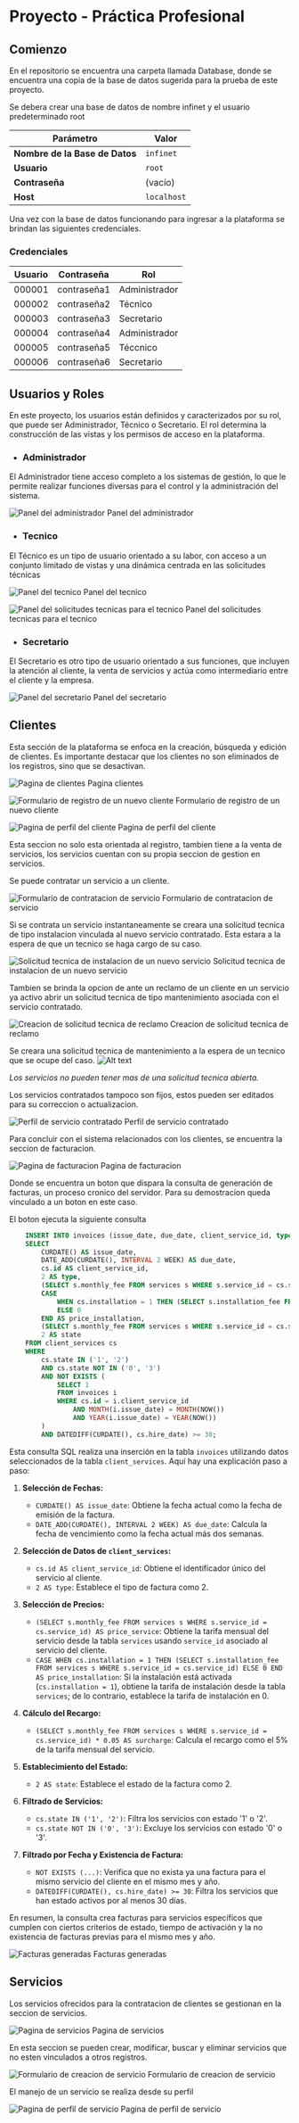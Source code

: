 # Proyecto - Práctica Profesional

## Comienzo

En el repositorio se encuentra una carpeta llamada Database, donde se encuentra una copia de la base de datos sugerida para la prueba de este proyecto.

Se debera crear una base de datos de nombre infinet y el usuario predeterminado root

| Parámetro                      | Valor       |
| ------------------------------ | ----------- |
| **Nombre de la Base de Datos** | `infinet`   |
| **Usuario**                    | `root`      |
| **Contraseña**                 | (vacío)     |
| **Host**                       | `localhost` |

Una vez con la base de datos funcionando para ingresar a la plataforma se brindan las siguientes credenciales.

### Credenciales

| Usuario | Contraseña  | Rol           |
| ------- | ----------- | ------------- |
| 000001  | contraseña1 | Administrador |
| 000002  | contraseña2 | Técnico       |
| 000003  | contraseña3 | Secretario    |
| 000004  | contraseña4 | Administrador |
| 000005  | contraseña5 | Téccnico      |
| 000006  | contraseña6 | Secretario    |

## Usuarios y Roles

En este proyecto, los usuarios están definidos y caracterizados por su rol, que puede ser Administrador, Técnico o Secretario. El rol determina la construcción de las vistas y los permisos de acceso en la plataforma.

- ### Administrador

El Administrador tiene acceso completo a los sistemas de gestión, lo que le permite realizar funciones diversas para el control y la administración del sistema.

![Panel del administrador](image.png)
Panel del administrador

- ### Tecnico

El Técnico es un tipo de usuario orientado a su labor, con acceso a un conjunto limitado de vistas y una dinámica centrada en las solicitudes técnicas

![Panel del tecnico](image-2.png)
Panel del tecnico

![Panel del solicitudes tecnicas para el tecnico](image-3.png)
Panel del solicitudes tecnicas para el tecnico

- ### Secretario

El Secretario es otro tipo de usuario orientado a sus funciones, que incluyen la atención al cliente, la venta de servicios y actúa como intermediario entre el cliente y la empresa.

![Panel del secretario](image-4.png)
Panel del secretario

## Clientes

Esta sección de la plataforma se enfoca en la creación, búsqueda y edición de clientes. Es importante destacar que los clientes no son eliminados de los registros, sino que se desactivan.

![Pagina de clientes](image-5.png)
Pagina clientes

![Formulario de registro de un nuevo cliente](image-6.png)
Formulario de registro de un nuevo cliente

![Pagina de perfil del cliente](image-7.png)
Pagina de perfil del cliente

Esta seccion no solo esta orientada al registro, tambien tiene a la venta de servicios, los servicios cuentan con su propia seccion de gestion en servicios.

Se puede contratar un servicio a un cliente.

![Formulario de contratacion de servicio](image-8.png)
Formulario de contratacion de servicio

Si se contrata un servicio instantaneamente se creara una solicitud tecnica de tipo instalacion vinculada al nuevo servicio contratado. Esta estara a la espera de que un tecnico se haga cargo de su caso.

![Solicitud tecnica de instalacion de un nuevo servicio](image-9.png)
Solicitud tecnica de instalacion de un nuevo servicio

Tambien se brinda la opcion de ante un reclamo de un cliente en un servicio ya activo abrir un solicitud tecnica de tipo mantenimiento asociada con el servicio contratado.

![Creacion de solicitud tecnica de reclamo](image-11.png)
Creacion de solicitud tecnica de reclamo

Se creara una solicitud tecnica de mantenimiento a la espera de un tecnico que se ocupe del caso.
![Alt text](image-12.png)

_Los servicios no pueden tener mas de una solicitud tecnica abierta._

Los servicios contratados tampoco son fijos, estos pueden ser editados para su correccion o actualizacion.

![Perfil de servicio contratado](image-13.png)
Perfil de servicio contratado

Para concluir con el sistema relacionados con los clientes, se encuentra la seccion de facturacion.

![Pagina de facturacion](image-14.png)
Pagina de facturacion

Donde se encuentra un boton que dispara la consulta de generación de facturas, un proceso cronico del servidor. Para su demostracion queda vinculado a un boton en este caso.

El boton ejecuta la siguiente consulta

```sql
    INSERT INTO invoices (issue_date, due_date, client_service_id, type, price_service, price_installation, surcharge, state)
    SELECT
        CURDATE() AS issue_date,
        DATE_ADD(CURDATE(), INTERVAL 2 WEEK) AS due_date,
        cs.id AS client_service_id,
        2 AS type,
        (SELECT s.monthly_fee FROM services s WHERE s.service_id = cs.service_id) AS price_service,
        CASE
            WHEN cs.installation = 1 THEN (SELECT s.installation_fee FROM services s WHERE s.service_id = cs.service_id)
            ELSE 0
        END AS price_installation,
        (SELECT s.monthly_fee FROM services s WHERE s.service_id = cs.service_id) * 0.05 AS surcharge,
        2 AS state
    FROM client_services cs
    WHERE
        cs.state IN ('1', '2')
        AND cs.state NOT IN ('0', '3')
        AND NOT EXISTS (
            SELECT 1
            FROM invoices i
            WHERE cs.id = i.client_service_id
                AND MONTH(i.issue_date) = MONTH(NOW())
                AND YEAR(i.issue_date) = YEAR(NOW())
        )
        AND DATEDIFF(CURDATE(), cs.hire_date) >= 30;
```

Esta consulta SQL realiza una inserción en la tabla `invoices` utilizando datos seleccionados de la tabla `client_services`. Aquí hay una explicación paso a paso:

1. **Selección de Fechas:**

   - `CURDATE() AS issue_date`: Obtiene la fecha actual como la fecha de emisión de la factura.
   - `DATE_ADD(CURDATE(), INTERVAL 2 WEEK) AS due_date`: Calcula la fecha de vencimiento como la fecha actual más dos semanas.

2. **Selección de Datos de `client_services`:**

   - `cs.id AS client_service_id`: Obtiene el identificador único del servicio al cliente.
   - `2 AS type`: Establece el tipo de factura como 2.

3. **Selección de Precios:**

   - `(SELECT s.monthly_fee FROM services s WHERE s.service_id = cs.service_id) AS price_service`: Obtiene la tarifa mensual del servicio desde la tabla `services` usando `service_id` asociado al servicio del cliente.
   - `CASE WHEN cs.installation = 1 THEN (SELECT s.installation_fee FROM services s WHERE s.service_id = cs.service_id) ELSE 0 END AS price_installation`: Si la instalación está activada (`cs.installation = 1`), obtiene la tarifa de instalación desde la tabla `services`; de lo contrario, establece la tarifa de instalación en 0.

4. **Cálculo del Recargo:**

   - `(SELECT s.monthly_fee FROM services s WHERE s.service_id = cs.service_id) * 0.05 AS surcharge`: Calcula el recargo como el 5% de la tarifa mensual del servicio.

5. **Establecimiento del Estado:**

   - `2 AS state`: Establece el estado de la factura como 2.

6. **Filtrado de Servicios:**

   - `cs.state IN ('1', '2')`: Filtra los servicios con estado '1' o '2'.
   - `cs.state NOT IN ('0', '3')`: Excluye los servicios con estado '0' o '3'.

7. **Filtrado por Fecha y Existencia de Factura:**
   - `NOT EXISTS (...)`: Verifica que no exista ya una factura para el mismo servicio del cliente en el mismo mes y año.
   - `DATEDIFF(CURDATE(), cs.hire_date) >= 30`: Filtra los servicios que han estado activos por al menos 30 días.

En resumen, la consulta crea facturas para servicios específicos que cumplen con ciertos criterios de estado, tiempo de activación y la no existencia de facturas previas para el mismo mes y año.

![Facturas generadas](image-15.png)
Facturas generadas

## Servicios

Los servicios ofrecidos para la contratacion de clientes se gestionan en la seccion de servicios.

![Pagina de servicios](image-16.png)
Pagina de servicios

En esta seccion se pueden crear, modificar, buscar y eliminar servicios que no esten vinculados a otros registros.

![Formulario de creacion de servicio](image-17.png)
Formulario de creacion de servicio

El manejo de un servicio se realiza desde su perfil

![Pagina de perfil de servicio](image-18.png)
Pagina de perfil de servicio
